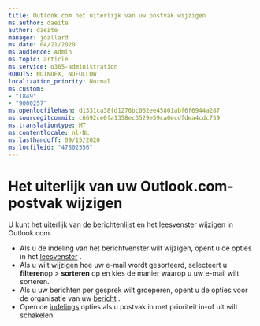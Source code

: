```yaml
---
title: Outlook.com het uiterlijk van uw postvak wijzigen
ms.author: daeite
author: daeite
manager: joallard
ms.date: 04/21/2020
ms.audience: Admin
ms.topic: article
ms.service: o365-administration
ROBOTS: NOINDEX, NOFOLLOW
localization_priority: Normal
ms.custom:
- "1849"
- "9000257"
ms.openlocfilehash: d1331ca38fd1276bc062ee45801abf6f6944a287
ms.sourcegitcommit: c6692ce0fa1358ec3529e59ca0ecdfdea4cdc759
ms.translationtype: MT
ms.contentlocale: nl-NL
ms.lasthandoff: 09/15/2020
ms.locfileid: "47802556"
---
```

# <a name="change-the-look-of-your-outlookcom-mailbox"></a>Het uiterlijk van uw Outlook.com-postvak wijzigen

U kunt het uiterlijk van de berichtenlijst en het leesvenster wijzigen in Outlook.com.

- Als u de indeling van het berichtvenster wilt wijzigen, opent u de opties in het [leesvenster](https://outlook.live.com/mail/options/mail/layout/readingPane) .
- Als u wilt wijzigen hoe uw e-mail wordt gesorteerd, selecteert u **filteren**op  >  **sorteren** op en kies de manier waarop u uw e-mail wilt sorteren.
- Als u uw berichten per gesprek wilt groeperen, opent u de opties voor de organisatie van uw [bericht](https://outlook.live.com/mail/options/mail/layout/conversations) .
- Open de [indelings](https://outlook.live.com/mail/options/mail/layout/focused) opties als u postvak in met prioriteit in-of uit wilt schakelen.
